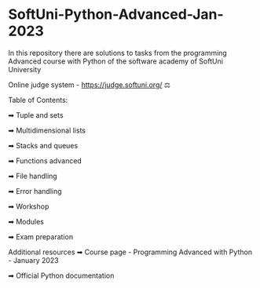 # SoftUni-Python-Advanced-Jan-2023

In this repository there are solutions to tasks from the programming Advanced course with Python of the software academy of SoftUni University

Online judge system - https://judge.softuni.org/ ⚖

Table of Contents:

➡ Tuple and sets

➡ Multidimensional lists

➡ Stacks and queues

➡ Functions advanced

➡ File handling

➡ Error handling

➡ Workshop

➡ Modules

➡ Exam preparation

Additional resources
➡ Course page - Programming Advanced with Python - January 2023

➡ Official Python documentation
